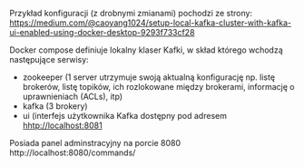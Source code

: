 Przykład konfiguracji (z drobnymi zmianami) pochodzi ze strony:
https://medium.com/@caoyang1024/setup-local-kafka-cluster-with-kafka-ui-enabled-using-docker-desktop-9293f733cf28

Docker compose definiuje lokalny klaser Kafki, w skład którego wchodzą następujące serwisy:
- zookeeper (1 server utrzymuje swoją aktualną konfigurację np. listę brokerów, listę topików, ich rozlokowane między brokerami, informację o uprawnieniach (ACLs), itp)
- kafka (3 brokery)
- ui (interfejs użytkownika Kafka dostępny pod adresem [hhtp://localhost:8081](hhtp://localhost:8081)


Posiada panel adminstracyjny na porcie 8080 http://localhost:8080/commands/